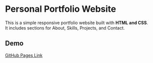 # Personal Portfolio Website

This is a simple responsive portfolio website built with **HTML and CSS**.  
It includes sections for About, Skills, Projects, and Contact.

## Demo
[GitHub Pages Link](https://github.com/serinepy/profile.git)
